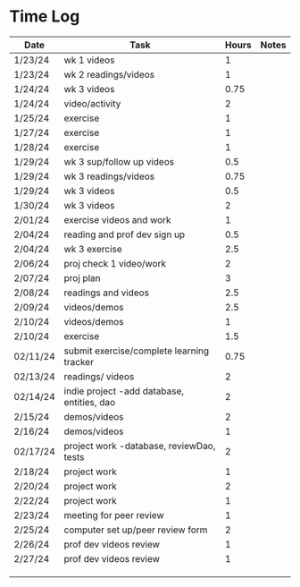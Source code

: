 
# Time Log

| Date     | Task                                       | Hours | Notes|
|----------|--------------------------------------------|-------|------|
| 1/23/24  | wk 1 videos                                | 1     | |
| 1/23/24  | wk 2 readings/videos                       | 1     | |
| 1/24/24  | wk 3 videos                                | 0.75  | |
| 1/24/24  | video/activity                             | 2     | |
| 1/25/24  | exercise                                   | 1     | |
| 1/27/24  | exercise                                   | 1     | |
| 1/28/24  | exercise                                   | 1     | |
| 1/29/24  | wk 3 sup/follow up videos                  | 0.5   | |
| 1/29/24  | wk 3 readings/videos                       | 0.75  | |
| 1/29/24  | wk 3  videos                               | 0.5   | |
| 1/30/24  | wk 3  videos                               | 2     | |
| 2/01/24  | exercise videos and work                   | 1     | |
| 2/04/24  | reading and prof dev sign up               | 0.5   | |
| 2/04/24  | wk 3 exercise                              | 2.5   | |
| 2/06/24  | proj check 1 video/work                    | 2     | |
| 2/07/24  | proj plan                                  | 3     | |
| 2/08/24  | readings and videos                        | 2.5   | |
| 2/09/24  | videos/demos                               | 2.5   | |
| 2/10/24  | videos/demos                               | 1     | |
| 2/10/24  | exercise                                   | 1.5   | |
| 02/11/24 | submit exercise/complete learning tracker  | 0.75  | |
| 02/13/24 | readings/ videos                           | 2     | |
| 02/14/24 | indie project -add database, entities, dao | 2     | |
| 2/15/24  | demos/videos                               | 2     | |
| 2/16/24  | demos/videos                               | 1     | |
| 02/17/24 | project work -database, reviewDao, tests   | 2     | |
| 2/18/24  | project work                               | 1     | |
| 2/20/24  | project work                               | 2     | |
| 2/22/24  | project work                               | 1     | |
| 2/23/24  | meeting for peer review                    | 1     | |
| 2/25/24  | computer set up/peer review form           | 2     | |
| 2/26/24  | prof dev videos review                     | 1     | |
| 2/27/24  | prof dev videos review                     | 1     | |
|          |                                            |       | |
|          |                                            |       | |
|          |                                            |       | |

